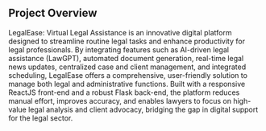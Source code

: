 ## Project Overview
LegalEase: Virtual Legal Assistance is an innovative digital platform designed to streamline routine legal tasks and enhance productivity for legal professionals. By integrating features such as AI-driven legal assistance (LawGPT), automated document generation, real-time legal news updates, centralized case and client management, and integrated scheduling, LegalEase offers a comprehensive, user-friendly solution to manage both legal and administrative functions. Built with a responsive ReactJS front-end and a robust Flask back-end, the platform reduces manual effort, improves accuracy, and enables lawyers to focus on high-value legal analysis and client advocacy, bridging the gap in digital support for the legal sector.
